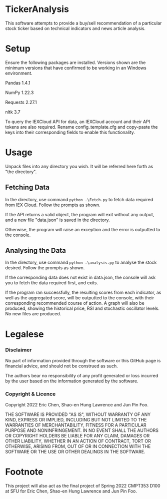 # TickerAnalysis

This software attempts to provide a buy/sell recommendation of a particular stock ticker based on technical indicators and news article analysis.

# Setup

Ensure the following packages are installed. Versions shown are the minimum versions that have confirmed to be working in an Windows environment.

Pandas 1.4.1

NumPy 1.22.3

Requests 2.27.1

nltk 3.7

To query the IEXCloud API for data, an IEXCloud account and their API tokens are also required. Rename config_template.cfg and copy-paste the keys into their corresponding fields to enable this functionality.

# Usage

Unpack files into any directory you wish. It will be referred here forth as "the directory".

## Fetching Data

  In the directory, use command `python .\Fetch.py` to fetch data required from IEX Cloud. Follow the prompts as shown.
  
  If the API returns a valid object, the program will exit without any output, and a new file "data.json" is saved in the directory.
  
  Otherwise, the program will raise an exception and the error is outputted to the console.
  
## Analysing the Data

  In the directory, use command `python .\analysis.py` to analyse the stock desired. Follow the prompts as shown.
  
  If the corresponding data does not exist in data.json, the console will ask you to fetch the data required first, and exits.
  
  If the program ran successfully, the resulting scores from each indicator, as well as the aggregated score, will be outputted to the console, with their corresponding recommended course of action. A graph will also be produced, showing the historical price, RSI and stochastic oscillator levels. No new files are produced.

# Legalese

### Disclaimer

No part of information provided through the software or this GitHub page is financial advice, and should not be construed as such.

The authors bear no responsibility of any profit generated or loss incurred by the user based on the information generated by the software.

### Copyright & Licence

Copyright 2022 Eric Chen, Shao-en Hung Lawrence and Jun Pin Foo.

THE SOFTWARE IS PROVIDED "AS IS", WITHOUT WARRANTY OF ANY KIND, EXPRESS OR IMPLIED, INCLUDING BUT NOT LIMITED TO THE WARRANTIES OF MERCHANTABILITY, FITNESS FOR A PARTICULAR PURPOSE AND NONINFRINGEMENT. IN NO EVENT SHALL THE AUTHORS OR COPYRIGHT HOLDERS BE LIABLE FOR ANY CLAIM, DAMAGES OR OTHER LIABILITY, WHETHER IN AN ACTION OF CONTRACT, TORT OR OTHERWISE, ARISING FROM, OUT OF OR IN CONNECTION WITH THE SOFTWARE OR THE USE OR OTHER DEALINGS IN THE SOFTWARE.

# Footnote
This project will also act as the final project of Spring 2022 CMPT353 D100 at SFU for Eric Chen, Shao-en Hung Lawrence and Jun Pin Foo. 
